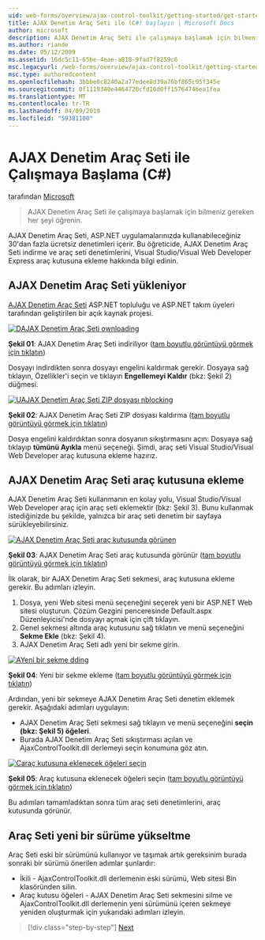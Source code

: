 ```yaml
---
uid: web-forms/overview/ajax-control-toolkit/getting-started/get-started-with-the-ajax-control-toolkit-cs
title: AJAX Denetim Araç Seti ile (C#) başlayın | Microsoft Docs
author: microsoft
description: AJAX Denetim Araç Seti ile çalışmaya başlamak için bilmeniz gereken her şeyi öğrenin.
ms.author: riande
ms.date: 05/12/2009
ms.assetid: 16dc5c11-65be-4eae-a818-9fad7f8259c6
msc.legacyurl: /web-forms/overview/ajax-control-toolkit/getting-started/get-started-with-the-ajax-control-toolkit-cs
msc.type: authoredcontent
ms.openlocfilehash: 3bbbe0c8240a2a77edee8d39a76bf865c95f345e
ms.sourcegitcommit: 0f1119340e4464720cfd16d0ff15764746ea1fea
ms.translationtype: MT
ms.contentlocale: tr-TR
ms.lasthandoff: 04/09/2019
ms.locfileid: "59381100"
---
```

# <a name="get-started-with-the-ajax-control-toolkit-c"></a>AJAX Denetim Araç Seti ile Çalışmaya Başlama (C#)

tarafından [Microsoft](https://github.com/microsoft)

> AJAX Denetim Araç Seti ile çalışmaya başlamak için bilmeniz gereken her şeyi öğrenin.


AJAX Denetim Araç Seti, ASP.NET uygulamalarınızda kullanabileceğiniz 30'dan fazla ücretsiz denetimleri içerir. Bu öğreticide, AJAX Denetim Araç Seti indirme ve araç seti denetimlerini, Visual Studio/Visual Web Developer Express araç kutusuna ekleme hakkında bilgi edinin.

## <a name="downloading-the-ajax-control-toolkit"></a>AJAX Denetim Araç Seti yükleniyor

[AJAX Denetim Araç Seti](http://devexpress.com/act) ASP.NET topluluğu ve ASP.NET takım üyeleri tarafından geliştirilen bir açık kaynak projesi. 


[![DAJAX Denetim Araç Seti ownloading](get-started-with-the-ajax-control-toolkit-cs/_static/image1.jpg)](get-started-with-the-ajax-control-toolkit-cs/_static/image1.png)

**Şekil 01**: AJAX Denetim Araç Seti indiriliyor ([tam boyutlu görüntüyü görmek için tıklatın](get-started-with-the-ajax-control-toolkit-cs/_static/image2.png))


Dosyayı indirdikten sonra dosyayı engelini kaldırmak gerekir. Dosyaya sağ tıklayın, Özellikler'i seçin ve tıklayın **Engellemeyi Kaldır** (bkz: Şekil 2) düğmesi.


[![UAJAX Denetim Araç Seti ZIP dosyası nblocking](get-started-with-the-ajax-control-toolkit-cs/_static/image2.jpg)](get-started-with-the-ajax-control-toolkit-cs/_static/image3.png)

**Şekil 02**: AJAX Denetim Araç Seti ZIP dosyası kaldırma ([tam boyutlu görüntüyü görmek için tıklatın](get-started-with-the-ajax-control-toolkit-cs/_static/image4.png))


Dosya engelini kaldırdıktan sonra dosyanın sıkıştırmasını açın: Dosyaya sağ tıklayıp **tümünü Ayıkla** menü seçeneği. Şimdi, araç seti Visual Studio/Visual Web Developer araç kutusuna ekleme hazırız.

## <a name="adding-the-ajax-control-toolkit-to-the-toolbox"></a>AJAX Denetim Araç Seti araç kutusuna ekleme

AJAX Denetim Araç Seti kullanmanın en kolay yolu, Visual Studio/Visual Web Developer araç için araç seti eklemektir (bkz: Şekil 3). Bunu kullanmak istediğinizde bu şekilde, yalnızca bir araç seti denetim bir sayfaya sürükleyebilirsiniz.


[![AJAX Denetim Araç Seti araç kutusunda görünen](get-started-with-the-ajax-control-toolkit-cs/_static/image3.jpg)](get-started-with-the-ajax-control-toolkit-cs/_static/image5.png)

**Şekil 03**: AJAX Denetim Araç Seti araç kutusunda görünür ([tam boyutlu görüntüyü görmek için tıklatın](get-started-with-the-ajax-control-toolkit-cs/_static/image6.png))


İlk olarak, bir AJAX Denetim Araç Seti sekmesi, araç kutusuna ekleme gerekir. Bu adımları izleyin.

1. Dosya, yeni Web sitesi menü seçeneğini seçerek yeni bir ASP.NET Web sitesi oluşturun. Çözüm Gezgini penceresinde Default.aspx Düzenleyicisi'nde dosyayı açmak için çift tıklayın.
2. Genel sekmesi altında araç kutusunu sağ tıklatın ve menü seçeneğini **Sekme Ekle** (bkz: Şekil 4).
3. AJAX Denetim Araç Seti adlı yeni bir sekme girin.


[![AYeni bir sekme dding](get-started-with-the-ajax-control-toolkit-cs/_static/image4.jpg)](get-started-with-the-ajax-control-toolkit-cs/_static/image7.png)

**Şekil 04**: Yeni bir sekme ekleme ([tam boyutlu görüntüyü görmek için tıklatın](get-started-with-the-ajax-control-toolkit-cs/_static/image8.png))


Ardından, yeni bir sekmeye AJAX Denetim Araç Seti denetim eklemek gerekir. Aşağıdaki adımları uygulayın:

- AJAX Denetim Araç Seti sekmesi sağ tıklayın ve menü seçeneğini **seçin (bkz: Şekil 5) öğeleri**.
- Burada AJAX Denetim Araç Seti sıkıştırması açılan ve AjaxControlToolkit.dll derlemeyi seçin konumuna göz atın.


[![Caraç kutusuna eklenecek öğeleri seçin](get-started-with-the-ajax-control-toolkit-cs/_static/image5.jpg)](get-started-with-the-ajax-control-toolkit-cs/_static/image9.png)

**Şekil 05**: Araç kutusuna eklenecek öğeleri seçin ([tam boyutlu görüntüyü görmek için tıklatın](get-started-with-the-ajax-control-toolkit-cs/_static/image10.png))


Bu adımları tamamladıktan sonra tüm araç seti denetimlerini, araç kutusunda görünür.

## <a name="upgrading-to-a-new-version-of-the-toolkit"></a>Araç Seti yeni bir sürüme yükseltme

Araç Seti eski bir sürümünü kullanıyor ve taşımak artık gereksinim burada sonraki bir sürümü önerilen adımlar şunlardır:

- İkili - AjaxControlToolkit.dll derlemenin eski sürümü, Web sitesi Bin klasöründen silin.
- Araç kutusu öğeleri - AJAX Denetim Araç Seti sekmesini silme ve AjaxControlToolkit.dll derlemenin yeni sürümünü içeren sekmeye yeniden oluşturmak için yukarıdaki adımları izleyin.

> [!div class="step-by-step"]
> [Next](using-ajax-control-toolkit-controls-and-control-extenders-cs.md)
